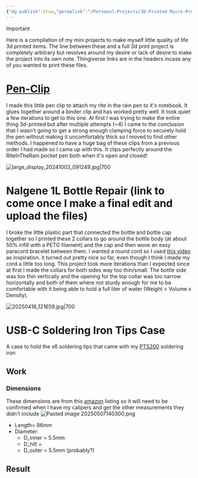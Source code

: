 ```yaml
---
{"dg-publish":true,"permalink":"/Personal-Projects/3D-Printed Micro-Projects/","tags":["3d_printing","additive_manufacturing","micro-project"]}
---
```



> [!important]
> Here is a compilation of my mini projects to make myself little quality of life 3d printed items. The line between these and a full 3d print project is completely arbitrary but revolves around my desire or lack of desire to make the project into its own note. Thingiverse links are in the headers incase any of you wanted to print these files.
# [Pen-Clip](https://www.thingiverse.com/thing:6786248) 

I made this little pen clip to attach my rite in the rain pen to it's notebook. It glues together around a binder clip and has worked pretty well. It took quiet a few iterations to get to this one. At first I was trying to make the entire thing 3d-printed but after multiple attempts (~4) I came to the conclusion that I wasn't going to get a strong enough clamping force to securely hold the pen without making it uncomfortably thick so I moved to find other methods. I happened to have a huge bag of these clips from a previous order I had made so I came up with this. It clips perfectly around the RiteInTheRain pocket pen both when it's open and closed!

![large_display_20241003_091249.jpg|700](/img/user/Personal-Projects/attachments/large_display_20241003_091249.jpg)

# Nalgene 1L Bottle Repair (link to come once I make a final edit and upload the files)

I broke the little plastic part that connected the bottle and bottle cap together so I printed these 2 collars to go around the bottle body (at about 50% infill with a PETG filament) and the cap and then wove an easy paracord bracelet between them. I wanted a round cord so I used [this video](https://www.youtube.com/watch?v=NLqeCDTzceM) as inspiration. it turned out pretty nice so far, even though I think I made my cord a little too long. 
	This project took more iterations than I expected since at first I made the collars for both sides way too thin/small. The bottle side was too thin vertically and the opening for the top collar was too narrow horizontally and both of them where not sturdy enough for me to be comfortable with it being able to hold a full liter of water (Weight = Volume x Density). 

![20250416_121659.jpg|700](/img/user/Personal-Projects/20250416_121659.jpg)

# USB-C Soldering Iron Tips Case
A case to hold the x6 soldering tips that came with my [PTS200](https://www.amazon.com/dp/B0CZ6TMJWV?ref=ppx_yo2ov_dt_b_fed_asin_title&th=1) soldering iron 

## Work
### Dimensions
These dimensions are from this [amazon](https://www.amazon.com/FEITA-Soldering-Replacement-Accessories-4Pcs/dp/B0D17PSXZP?th=1) listing so it will need to be confirmed when I have my calipers and get the other measurements they didn't include 
![Pasted image 20250507140300.png](/img/user/Personal-Projects/attachments/Pasted%20image%2020250507140300.png)
- Length= 86mm 
- Diameter:
	- D_inner = 5.5mm 
	- D_hilt = 
	- D_outer = 5.5mm (probably?) 


## Result 


